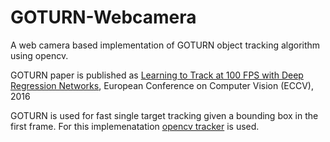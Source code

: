 # GOTURN-Webcamera
A web camera based implementation of GOTURN object tracking algorithm using opencv.

GOTURN paper is published as [Learning to Track at 100 FPS with Deep Regression Networks](http://davheld.github.io/GOTURN/GOTURN.html), European Conference on Computer Vision (ECCV), 2016

GOTURN is used for fast single target tracking given a bounding box in the first frame. For this implemenatation [opencv tracker](https://docs.opencv.org/3.4/d2/d0a/tutorial_introduction_to_tracker.html) is used.

